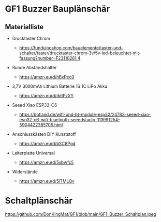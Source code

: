 # GF1 Buzzer Bauplänschär


## Materialliste

- Drucktaster Chrom
	- https://funduinoshop.com/bauelemente/taster-und-schalter/taster/drucktaster-chrom-3v/5v-led-beleuchtet-mit-fassung?number=F23110281.4

- Runde Abstandshalter
	- https://amzn.eu/d/hBxPcc0

- 3,7V 3000mAh Lithium Batterie 1S 1C LiPo Akku
	- https://amzn.eu/d/ddtFzXY

- Seeed Xiao ESP32-C6
	- https://botland.de/wifi-und-bt-module-esp32/24783-seeed-xiao-esp32-c6-wifi-bluetooth-seeedstudio-113991254-5904422385705.html

- Anschlusskästen DIY Kunststoff
	- https://amzn.eu/d/bSC8Pgd

- Leiterplatte Universal
	- https://amzn.eu/d/5xbwfc5

- Widerstände
	- https://amzn.eu/d/5lTMLQv




# Schaltplänschär

https://github.com/DonKingMat/GF1/blob/main/GF1_Buzzer_Schaltplan.jpeg

